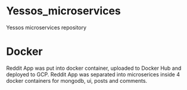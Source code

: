 # Yessos_microservices
Yessos microservices repository

# Docker
Reddit App was put into docker container, uploaded to Docker Hub and deployed to GCP.
Reddit App was separated into microserices inside 4 docker containers for mongodb, ui, posts and comments.
